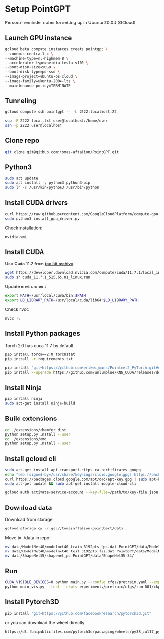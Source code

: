 # Setup PointGPT

Personal reminder notes for setting up in Ubuntu 20.04 (GCloud)

## Launch GPU instance

```bash
gcloud beta compute instances create pointgpt \
--zone=us-central1-c \
--machine-type=n1-highmem-8 \
--accelerator type=nvidia-tesla-v100 \
--boot-disk-size=50GB \
--boot-disk-type=pd-ssd \
--image-project=ubuntu-os-cloud \
--image-family=ubuntu-2004-lts \
--maintenance-policy=TERMINATE
```

## Tunneling

```bash
gcloud compute ssh pointgpt -- -L 2222:localhost:22
```

```bash
scp -P 2222 local.txt user@localhost:/home/user
ssh -p 2222 user@localhost
```

## Clone repo
```bash
git clone git@github.com:tomas-aftalion/PointGPT.git
```

## Python3
```bash
sudo apt update
sudo apt install -y python3 python3-pip
sudo ln -s /usr/bin/python3 /usr/bin/python
```

## Install CUDA drivers
```bash
curl https://raw.githubusercontent.com/GoogleCloudPlatform/compute-gpu-installation/main/linux/install_gpu_driver.py --output install_gpu_driver.py
sudo python3 install_gpu_driver.py
```
Check installation:

```bash
nvidia-smi
```

## Install CUDA

Use Cuda 11.7 from [toolkit archive](https://developer.nvidia.com/cuda-toolkit-archive).
```bash
wget https://developer.download.nvidia.com/compute/cuda/11.7.1/local_installers/cuda_11.7.1_515.65.01_linux.run
sudo sh cuda_11.7.1_515.65.01_linux.run
```
Update environment
```bash
export PATH=/usr/local/cuda/bin:$PATH
export LD_LIBRARY_PATH=/usr/local/cuda/lib64:$LD_LIBRARY_PATH
```
Check nvcc
```bash
nvcc -V
```

## Install Python packages
Torch 2.0 has cuda 11.7 by default

```bash
pip install torch==2.0 torchstat
pip install -r requirements.txt
```

```bash
pip install "git+https://github.com/erikwijmans/Pointnet2_PyTorch.git#egg=pointnet2_ops&subdirectory=pointnet2_ops_lib"
pip install --upgrade https://github.com/unlimblue/KNN_CUDA/releases/download/0.2/KNN_CUDA-0.2-py3-none-any.whl
```

## Install Ninja

```bash
pip install ninja
sudo apt-get install ninja-build
```

## Build extensions

```bash
cd ./extensions/chamfer_dist
python setup.py install --user
cd ./extensions/emd
python setup.py install --user
```

## Install gcloud cli
```bash
sudo apt-get install apt-transport-https ca-certificates gnupg
echo "deb [signed-by=/usr/share/keyrings/cloud.google.gpg] https://packages.cloud.google.com/apt cloud-sdk main" | sudo tee -a /etc/apt/sources.list.d/google-cloud-sdk.list
curl https://packages.cloud.google.com/apt/doc/apt-key.gpg | sudo apt-key --keyring /usr/share/keyrings/cloud.google.gpg add -
sudo apt-get update && sudo apt-get install google-cloud-cli
```

```bash
gcloud auth activate-service-account --key-file=/path/to/key-file.json
```

## Download data

Download from storage
```bash
gcloud storage cp -r gs://tomasaftalion-pointbert/data .
```
Move to ./data in repo:
```bash
mv data/ModelNet40/modelnet40_train_8192pts_fps.dat PointGPT/data/ModelNet/modelnet40_normal_resampled
mv data/ModelNet40/modelnet40_test_8192pts_fps.dat PointGPT/data/ModelNet/modelnet40_normal_resampled
mv data/ShapeNet55/shapenet_pc PointGPT/data/ShapeNet55-34/
```

## Run
```bash
CUDA_VISIBLE_DEVICES=0 python main.py --config cfgs/pretrain.yaml --exp_name run-001
python main_vis.py --test --ckpts experiments/pretrain/cfgs/run-001/ckpt-last.pth --config cfgs/pretrain.yaml --exp_name run-001
```

## Install Pytorch3D
```bash
pip install "git+https://github.com/facebookresearch/pytorch3d.git"
```
or you can download the wheel direclty
```bash
https://dl.fbaipublicfiles.com/pytorch3d/packaging/wheels/py38_cu117_pyt200/download.html
```
